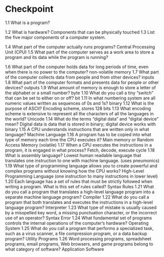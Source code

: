 # Checkpoint
1.1 What is a program?

1.2 What is hardware?
Components that can be physically touched
1.3 List the five major components of a computer system.

1.4 What part of the computer actually runs programs?
Central Processing Unit (CPU)
1.5 What part of the computer serves as a work area to store a program and its data while the program is running?

1.6 What part of the computer holds data for long periods of time, even when there is no power to the computer?
non-volatile memory
1.7 What part of the computer collects data from people and from other devices?
inputs
1.8 What part of the computer formats and presents data for people or other devices?
outputs
1.9 What amount of memory is enough to store a letter of the alphabet or a small number?
byte
1.10 What do you call a tiny “switch” that can be set to either on or off?
bit
1.11 In what numbering system are all numeric values written as sequences of 0s and 1s?
binary
1.12 What is the purpose of ASCII?
Encoding scheme, stores 128 bits
1.13 What encoding scheme is extensive to represent all the characters of all the languages in the world?
Unicode
1.14 What do the terms “digital data” and “digital device” mean?
Digital data is data that is stored in binary; digital device works with binary
1.15 A CPU understands instructions that are written only in what language?
Machine Language
1.16 A program has to be copied into what type of memory each time the CPU executes it?
Main memory or Random Access Memory (volatile)
1.17 When a CPU executes the instructions in a program, it is engaged in what process?
Fetch, decode, execute cycle
1.18 What is assembly language?
Lowest human readable language that translates one instruction to one with machine language. (uses pneumonics)
1.19 What type of programming language allows you to create powerful and complex programs without knowing how the CPU works?
High-Level Programming Language (one instruction to many instructions in lower level)
1.20 Each language has a set of rules that must be strictly followed when writing a program. What is this set of rules called?
Syntax Rules
1.21 What do you call a program that translates a high-level language program into a separate machine language program?
Compiler
1.22 What do you call a program that both translates and executes the instructions in a high-level language program?
Interpreter
1.23 What type of mistake is usually caused by a misspelled key word, a missing punctuation character, or the incorrect use of an operator?
Syntax Error
1.24 What fundamental set of programs controls the internal operations of the computer’s hardware?
Operating System
1.25 What do you call a program that performs a specialized task, such as a virus scanner, a file compression program, or a data backup program?
Utility Programs
1.26 Word processing programs, spreadsheet programs, email programs, Web browsers, and game programs belong to what category of software?
Application Software
